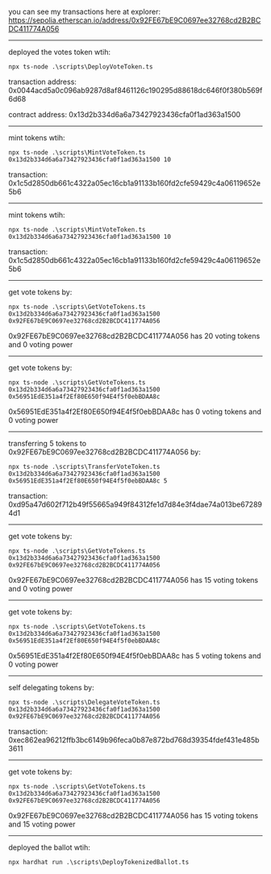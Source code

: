 you can see my transactions here at explorer:
https://sepolia.etherscan.io/address/0x92FE67bE9C0697ee32768cd2B2BCDC411774A056

---

deployed the votes token wtih:
```shell
npx ts-node .\scripts\DeployVoteToken.ts 
```
transaction address:  0x0044acd5a0c096ab9287d8af8461126c190295d88618dc646f0f380b569f6d68

contract address:  0x13d2b334d6a6a73427923436cfa0f1ad363a1500

---

mint tokens wtih:
```shell
npx ts-node .\scripts\MintVoteToken.ts 0x13d2b334d6a6a73427923436cfa0f1ad363a1500 10
```
transaction:  0x1c5d2850db661c4322a05ec16cb1a91133b160fd2cfe59429c4a06119652e5b6


---

mint tokens wtih:
```shell
npx ts-node .\scripts\MintVoteToken.ts 0x13d2b334d6a6a73427923436cfa0f1ad363a1500 10
```
transaction:  0x1c5d2850db661c4322a05ec16cb1a91133b160fd2cfe59429c4a06119652e5b6


---

get vote tokens by:
```shell
npx ts-node .\scripts\GetVoteTokens.ts 0x13d2b334d6a6a73427923436cfa0f1ad363a1500 0x92FE67bE9C0697ee32768cd2B2BCDC411774A056
```
0x92FE67bE9C0697ee32768cd2B2BCDC411774A056 has 20 voting tokens and 0 voting power

---

get vote tokens by:
```shell
npx ts-node .\scripts\GetVoteTokens.ts 0x13d2b334d6a6a73427923436cfa0f1ad363a1500 0x56951EdE351a4f2Ef80E650f94E4f5f0ebBDAA8c
```
0x56951EdE351a4f2Ef80E650f94E4f5f0ebBDAA8c has 0 voting tokens and 0 voting power

---


transferring 5 tokens to 0x92FE67bE9C0697ee32768cd2B2BCDC411774A056 by:
```shell
npx ts-node .\scripts\TransferVoteToken.ts 0x13d2b334d6a6a73427923436cfa0f1ad363a1500 0x56951EdE351a4f2Ef80E650f94E4f5f0ebBDAA8c 5
```
transaction: 0xd95a47d602f712b49f55665a949f84312fe1d7d84e3f4dae74a013be672894d1


---

get vote tokens by:
```shell
npx ts-node .\scripts\GetVoteTokens.ts 0x13d2b334d6a6a73427923436cfa0f1ad363a1500 0x92FE67bE9C0697ee32768cd2B2BCDC411774A056
```
0x92FE67bE9C0697ee32768cd2B2BCDC411774A056 has 15 voting tokens and 0 voting power

---

get vote tokens by:
```shell
npx ts-node .\scripts\GetVoteTokens.ts 0x13d2b334d6a6a73427923436cfa0f1ad363a1500 0x56951EdE351a4f2Ef80E650f94E4f5f0ebBDAA8c
```
0x56951EdE351a4f2Ef80E650f94E4f5f0ebBDAA8c has 5 voting tokens and 0 voting power

---


self delegating tokens by:
```shell
npx ts-node .\scripts\DelegateVoteToken.ts 0x13d2b334d6a6a73427923436cfa0f1ad363a1500 0x92FE67bE9C0697ee32768cd2B2BCDC411774A056
```
transaction:  0xec862ea96212ffb3bc6149b96feca0b87e872bd768d39354fdef431e485b3611

---

get vote tokens by:
```shell
npx ts-node .\scripts\GetVoteTokens.ts 0x13d2b334d6a6a73427923436cfa0f1ad363a1500 0x92FE67bE9C0697ee32768cd2B2BCDC411774A056
```
0x92FE67bE9C0697ee32768cd2B2BCDC411774A056 has 15 voting tokens and 15 voting power

---

deployed the ballot wtih:
```shell
npx hardhat run .\scripts\DeployTokenizedBallot.ts 
```




